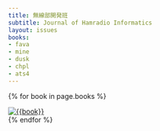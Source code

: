 ```yaml
---
title: 無線部開発班
subtitle: Journal of Hamradio Informatics
layout: issues
books:
- fava
- mine
- dusk
- chpl
- ats4
---
```


{% for book in page.books %}
<div class='row g-2'>
	<a href='/{{book}}' class='col-md-3 col-sm-6'>
		<img src='images/{{book}}.png' class='img-thumbnail' alt='{{book}}'>
	</a>
</div>
{% endfor %}
